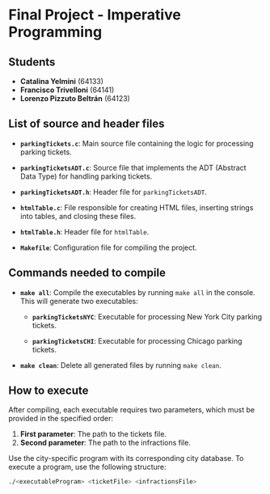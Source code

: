 # Final Project - Imperative Programming

## Students 
- **Catalina Yelmini** (64133)
- **Francisco Trivelloni** (64141)
- **Lorenzo Pizzuto Beltrán** (64123)

## List of source and header files

- **`parkingTickets.c`**: Main source file containing the logic for processing parking tickets.
  
- **`parkingTicketsADT.c`**: Source file that implements the ADT (Abstract Data Type) for handling parking tickets.
  
- **`parkingTicketsADT.h`**: Header file for `parkingTicketsADT`.
  
- **`htmlTable.c`**: File responsible for creating HTML files, inserting strings into tables, and closing these files.
  
- **`htmlTable.h`**: Header file for `htmlTable`.
  
- **`Makefile`**: Configuration file for compiling the project.

## Commands needed to compile

- **`make all`**: Compile the executables by running `make all` in the console. This will generate two executables:
  
  - **`parkingTicketsNYC`**: Executable for processing New York City parking tickets.
    
  - **`parkingTicketsCHI`**: Executable for processing Chicago parking tickets.

- **`make clean`**: Delete all generated files by running `make clean`.

## How to execute 

After compiling, each executable requires two parameters, which must be provided in the specified order:

1. **First parameter**: The path to the tickets file.
2. **Second parameter**: The path to the infractions file.

Use the city-specific program with its corresponding city database. To execute a program, use the following structure:

```bash
./<executableProgram> <ticketFile> <infractionsFile>


